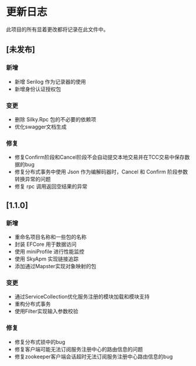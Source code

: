# 更新日志
此项目的所有显着更改都将记录在此文件中。

## [未发布]

### 新增
- 新增 Serilog 作为记录器的使用
- 新增身份认证授权包

### 变更
- 删除 Silky.Rpc 包的不必要的依赖项
- 优化swagger文档生成

### 修复
- 修复Confirm阶段和Cancel阶段不会自动提交本地交易并在TCC交易中保存数据的bug
- 修复分布式事务中使用 Json 作为编解码器时，Cancel 和 Confirm 阶段参数转换异常的问题
- 修复 rpc 调用返回空结果的异常
  
## [1.1.0]

### 新增
- 重命名项目名称和一些包的名称
- 封装 EFCore 用于数据访问
- 使用 miniProfile 进行性能监控
- 使用 SkyApm 实现链接追踪
- 添加通过Mapster实现对象映射的包

### 变更
- 通过ServiceCollection优化服务注册的模块加载和模块支持
- 重构分布式事务
- 使用Filter实现输入参数校验

### 修复
- 修复分布式锁中的bug
- 修复客户端可能无法订阅服务注册中心的路由信息​​的问题
- 修复zookeeper客户端会话超时无法订阅服务注册中心路由信息的bug